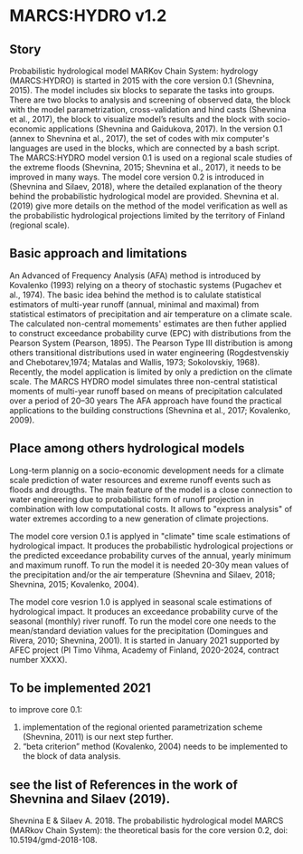 # MARCS:HYDRO v1.2
## Story
Probabilistic hydrological model MARKov Chain System: hydrology (MARCS:HYDRO) is started in 2015 with the core version 0.1 (Shevnina, 2015). The model includes six blocks to separate the tasks into groups. There are two blocks to analysis and screening of observed data, the block with the model parametrization, cross-validation and hind casts (Shevnina et al., 2017), the block to visualize model’s results and the block with socio-economic applications (Shevnina and Gaidukova, 2017). In the version 0.1 (annex to Shevnina et al., 2017), the set of codes with mix computer's languages are used in the blocks, which are connected by a bash script.  
The MARCS:HYDRO model version 0.1 is used on a regional scale studies of the extreme floods (Shevnina, 2015; Shevnina et al., 2017), it needs to be improved in many ways. The model core version 0.2 is introduced in (Shevnina and Silaev, 2018), where  the detailed explanation of the theory behind the probabilistic hydrological model are provided. Shevnina et al. (2019) give more details on the method of the model verification as well as the probabilistic hydrological projections limited by the territory of Finland (regional scale).  

## Basic approach and limitations
An Advanced of Frequency Analysis (AFA) method is introduced by Kovalenko (1993) relying on a theory of stochastic
systems (Pugachev et al., 1974). The basic idea behind the method is to calulate statistical estimators of multi-year
runoff (annual, minimal and maximal) from statistical estimators of precipitation and air temperature on a climate scale. The  calculated non-central momements' estimates are then futher applied to construct exceedance probability curve
(EPC) with distributions from the Pearson System (Pearson, 1895). The Pearson Type III distribution is among others transitional distributions used in water engineering (Rogdestvenskiy and Chebotarev,1974; Matalas and Wallis, 1973; Sokolovskiy, 1968). 
Recently, the model application is limited by only a prediction on the climate scale. The MARCS HYDRO model simulates three non-central statistical moments of multi-year runoff based on means of precipitation calculated over a period of 20–30 years The AFA approach have found the practical applications to the building constructions (Shevnina et al., 2017; Kovalenko, 2009).

## Place among others hydrological models
Long-term plannig on a socio-economic development needs for a climate scale prediction of water resources and exreme runoff events such as floods and drougths. The main feature of the model is a close connection to water engineering due to probabilistic form of runoff projection in combination with low computational costs. It allows to "express analysis" of water extremes according to a new generation of climate projections. 

The model core version 0.1 is applyed in "climate" time scale estimations of hydrological impact. It produces the probabilistic hydrological projections or the predicted exceedance probability curves of the annual, yearly minimum and maximum runoff. To run the model it is needed 20-30y mean values of the precipitation and/or the air temperature (Shevnina and Silaev, 2018; Shevnina, 2015; Kovalenko, 2004). 

The model core vesrion 1.0 is applyed in seasonal scale estimations of hydrological impact. It produces an exceedance probability curve of the seasonal (monthly) river runoff. To run the model core one needs to the mean/standard deviation values for the precipitation (Domingues and Rivera, 2010; Shevnina, 2001). It is started in January 2021 supported by AFEC project (PI Timo Vihma, Academy of Finland, 2020-2024, contract number XXXX).


## To be implemented 2021
to improve core 0.1: 
1.  implementation of the regional oriented parametrization scheme (Shevnina, 2011) is our next step further. 
2.  “beta criterion” method (Kovalenko, 2004) needs to be implemented to the block of data analysis. 


## see the list of References in the work of Shevnina and Silaev (2019).
Shevnina E & Silaev A. 2018. The probabilistic hydrological model MARCS (MARkov Chain System): the theoretical basis for the core version 0.2, doi: 10.5194/gmd-2018-108.

